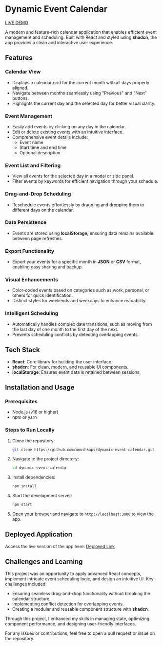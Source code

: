 # Dynamic Event Calendar
[LIVE DEMO](https://dynamic-event-calendar-beta.vercel.app/)

A modern and feature-rich calendar application that enables efficient event management and scheduling. Built with React and styled using **shadcn**, the app provides a clean and interactive user experience.

## Features

### Calendar View
- Displays a calendar grid for the current month with all days properly aligned.
- Navigate between months seamlessly using "Previous" and "Next" buttons.
- Highlights the current day and the selected day for better visual clarity.

### Event Management
- Easily add events by clicking on any day in the calendar.
- Edit or delete existing events with an intuitive interface.
- Comprehensive event details include:
  - Event name
  - Start time and end time
  - Optional description

### Event List and Filtering
- View all events for the selected day in a modal or side panel.
- Filter events by keywords for efficient navigation through your schedule.

### Drag-and-Drop Scheduling
- Reschedule events effortlessly by dragging and dropping them to different days on the calendar.

### Data Persistence
- Events are stored using **localStorage**, ensuring data remains available between page refreshes.

### Export Functionality
- Export your events for a specific month in **JSON** or **CSV** format, enabling easy sharing and backup.

### Visual Enhancements
- Color-coded events based on categories such as work, personal, or others for quick identification.
- Distinct styles for weekends and weekdays to enhance readability.

### Intelligent Scheduling
- Automatically handles complex date transitions, such as moving from the last day of one month to the first day of the next.
- Prevents scheduling conflicts by detecting overlapping events.

## Tech Stack
- **React**: Core library for building the user interface.
- **shadcn**: For clean, modern, and reusable UI components.
- **localStorage**: Ensures event data is retained between sessions.

## Installation and Usage

### Prerequisites
- Node.js (v16 or higher)
- npm or yarn

### Steps to Run Locally
1. Clone the repository:
   ```bash
   git clone https://github.com/anushkaps/dynamic-event-calendar.git
   ```
2. Navigate to the project directory:
   ```bash
   cd dynamic-event-calendar
   ```
3. Install dependencies:
   ```bash
   npm install
   ```
4. Start the development server:
   ```bash
   npm start
   ```
5. Open your browser and navigate to `http://localhost:3000` to view the app.

## Deployed Application
Access the live version of the app here: [Deployed Link](https://dynamic-event-calendar-beta.vercel.app/) 

## Challenges and Learning
This project was an opportunity to apply advanced React concepts, implement intricate event scheduling logic, and design an intuitive UI. Key challenges included:
- Ensuring seamless drag-and-drop functionality without breaking the calendar structure.
- Implementing conflict detection for overlapping events.
- Creating a modular and reusable component structure with **shadcn**.

Through this project, I enhanced my skills in managing state, optimizing component performance, and designing user-friendly interfaces.

For any issues or contributions, feel free to open a pull request or issue on the repository.
